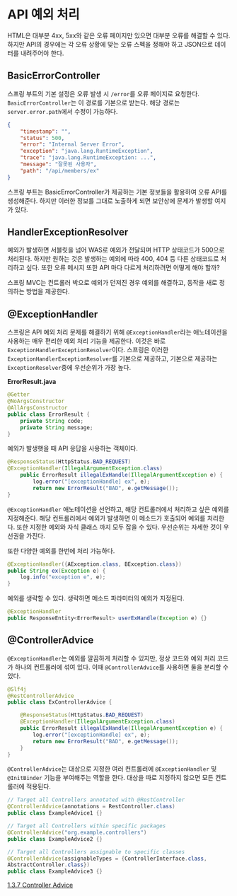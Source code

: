 # API 예외 처리

HTML은 대부분 4xx, 5xx와 같은 오류 페이지만 있으면 대부분 오류를 해결할 수 있다. 하지만 API의 경우에는 각 오류 상황에 맞는 오류 스펙을 정해야 하고 JSON으로 데이터를 내려주어야 한다.

## BasicErrorController

스프링 부트의 기본 설정은 오류 발생 시 `/error`를 오류 페이지로 요청한다. `BasicErrorController`는 이 경로를 기본으로 받는다. 해당 경로는 `server.error.path`에서 수정이 가능하다.

```json
{
    "timestamp": "",
    "status": 500,
    "error": "Internal Server Error",
    "exception": "java.lang.RuntimeException",
    "trace": "java.lang.RuntimeException: ...",
    "message": "잘못된 사용자",
    "path": "/api/members/ex"
}
```

스프링 부트는 BasicErrorController가 제공하는 기본 정보들을 활용하여 오류 API를 생성해준다. 하지만 이러한 정보를 그대로 노출하게 되면 보안상에 문제가 발생할 여지가 있다.

## HandlerExceptionResolver

예외가 발생하면 서블릿을 넘어 WAS로 예외가 전달되며 HTTP 상태코드가 500으로 처리된다. 하지만 원하는 것은 발생하는 예외에 따라 400, 404 등 다른 상태코드로 처리하고 싶다. 또한 오류 메시지 또한 API 마다 다르게 처리하려면 어떻게 해야 할까?

스프링 MVC는 컨트롤러 박으로 예외가 던져진 경우 예외를 해결하고, 동작을 새로 정의하는 방법을 제공한다. 

## @ExceptionHandler

스프링은 API 예외 처리 문제를 해결하기 위해 `@ExceptionHandler`라는 애노테이션을 사용하는 매우 편리한 예외 처리 기능을 제공한다. 이것은 바로 `ExceptionHandlerExceptionResolver`이다. 스프링은 이러한 `ExceptionHandlerExceptionResolver`를 기본으로 제공하고, 기본으로 제공하는 `ExceptionResolver`중에 우선순위가 가장 높다. 


**ErrorResult.java**

```java
@Getter
@NoArgsConstructor
@AllArgsConstructor
public class ErrorResult {
    private String code;
    private String message;
}
```

예외가 발생햇을 때 API 응답을 사용하는 객체이다.

```java
@ResponseStatus(HttpStatus.BAD_REQUEST)
@ExceptionHandler(IllegalArgumentException.class)
    public ErrorResult illegalExHandle(IllegalArgumentException e) {
        log.error("[exceptionHandle] ex", e);
        return new ErrorResult("BAD", e.getMessage());
}
```

`@ExceptionHandler` 애노테이션을 선언하고, 해당 컨트롤러에서 처리하고 싶은 예외를 지정해준다. 해당 컨트롤러에서 예외가 발생하면 이 메소드가 호출되어 예외를 처리한다. 또한 지정한 예외와 자식 클래스 까지 모두 잡을 수 있다. 우선순위는 자세한 것이 우선권을 가진다. 

또한 다양한 예외를 한번에 처리 가능하다.
```java
@ExceptionHandler({AException.class, BException.class})
public String ex(Exception e) {
    log.info("exception e", e);
}
```

예외를 생략할 수 있다. 생략하면 메소드 파라미터의 예외가 지정된다.
```java
@ExceptionHandler
public ResponseEntity<ErrorResult> userExHandle(Exception e) {}
```


## @ControllerAdvice

`@ExceptionHandler`는 예외를 깔끔하게 처리할 수 있지만, 정상 코드와 예외 처리 코드가 하나의 컨트롤러에 섞여 있다. 이때 `@ControllerAdvice`를 사용하면 둘을 분리할 수 있다.

```java
@Slf4j
@RestControllerAdvice
public class ExControllerAdvice {

    @ResponseStatus(HttpStatus.BAD_REQUEST)
    @ExceptionHandler(IllegalArgumentException.class)
    public ErrorResult illegalExHandle(IllegalArgumentException e) {
        log.error("[exceptionHandle] ex", e);
        return new ErrorResult("BAD", e.getMessage());
    }
}
```

`@ControllerAdvice`는 대상으로 지정한 여러 컨트롤러에 `@ExceptionHandler` 및 `@InitBinder` 기능을 부여해주는 역할을 한다. 대상을 따로 지정하지 않으면 모든 컨트롤러에 적용된다.

```java
// Target all Controllers annotated with @RestController
@ControllerAdvice(annotations = RestController.class)
public class ExampleAdvice1 {}

// Target all Controllers within specific packages
@ControllerAdvice("org.example.controllers")
public class ExampleAdvice2 {}

// Target all Controllers assignable to specific classes
@ControllerAdvice(assignableTypes = {ControllerInterface.class,
AbstractController.class})
public class ExampleAdvice3 {}
```

[1.3.7 Controller Advice](https://docs.spring.io/spring-framework/docs/current/reference/html/web.html#mvc-ann-controller-advice)